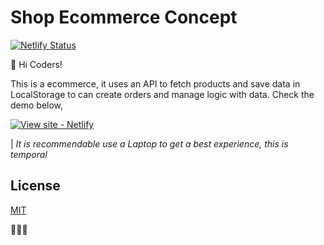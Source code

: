 # Shop Ecommerce Concept

[![Netlify Status](https://api.netlify.com/api/v1/badges/957c40bf-7c30-48df-8d5a-1382a368a272/deploy-status)](https://app.netlify.com/sites/carlosleoncode-shop-ecommerce/deploys)


🙌 Hi Coders!

This is a ecommerce, it uses an API to fetch products and save data in LocalStorage to can create orders and manage logic with data. Check the demo below,

[![View site - Netlify](https://img.shields.io/badge/View_Netlify_Pages-2ea44f?style=for-the-badge)](https://carlosleoncode-shop-ecommerce.netlify.app)

| *It is recommendable use a Laptop to get a best experience, this is temporal*

## License
[MIT](https://choosealicense.com/licenses/mit/)

👨‍💻🎶

